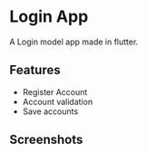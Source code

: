 # Login App

A Login model app made in flutter.

## Features

- Register Account
- Account validation
- Save accounts

## Screenshots
